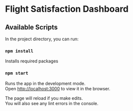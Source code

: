# Flight Satisfaction Dashboard

## Available Scripts

In the project directory, you can run:

### `npm install`
Installs required packages

### `npm start`

Runs the app in the development mode.\
Open [http://localhost:3000](http://localhost:3000) to view it in the browser.

The page will reload if you make edits.\
You will also see any lint errors in the console.
